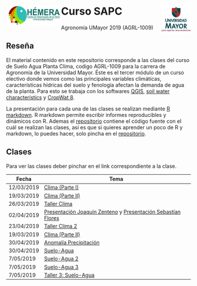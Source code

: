 <img src="img/logo_hemera.jpg" align="left" width="150px" />   <img src="img/Logo-UMAYOR.png" align="right" width="80px" />
=======================================================================================================
# Curso SAPC
Agronomía UMayor 2019 (AGRL-1009)

## Reseña

El material contenido en este repositorio corresponde a las clases del curso de Suelo Agua Planta Clima, codigo AGRL-1009 para la carrera de Agronomía de la Universidad Mayor. Éste es el tercer módulo de un curso electivo donde vemos como las principales variables climáticas, características hídricas del suelo y fenología afectan la demanda de agua de la planta. Para esto se trabaja con los softwares [QGIS](https://www.qgis.org), [soil water characteristics](https://www.nrcs.usda.gov/wps/portal/nrcs/detailfull/national/water/manage/drainage/?&cid=stelprdb1045310) y [CropWat 8](http://www.fao.org/land-water/databases-and-software/cropwat/es/). 

La presentación para cada una de las clases se realizan mediante [R](www.r-project.org) [markdown](https://es.wikipedia.org/wiki/Markdown). R markdown permite escribir informes reproducibles y dinámicos con R. Ademas el [repositorio](https://github.com/frzambra/SAPC/) contiene el código fuente con el cuál se realizan las clases, así es que si quieres aprender un poco de R y markdown, lo puedes hacer, solo pincha en el [repositorio](https://github.com/frzambra/SAPC/).

## Clases 

Para ver las clases deber pinchar en el link correspondiente a la clase.  

| Fecha       | Tema                                           |
|-------------|------------------------------------------------|
| 12/03/2019  | [Clima (Parte I)](https://frzambra.github.io/SAPC/Clases/Catedra1-Clima/Clima1.html) 
| 19/03/2019  | [Clima (Parte II) ](https://frzambra.github.io/SAPC/Clases/Catedra2-Clima2/Clima2.html)     
| 26/03/2019  | [Taller Clima](https://frzambra.github.io/SAPC/Talleres/Taller1/Taller1-Clima.pdf) |
| 02/04/2019  | [Presentación Joaquín Zenteno](https://frzambra.github.io/SAPC/Clases/Catedra3-presentaciones/JoaquinZenteno.pptx) y  [Presentación Sebastían Flores](https://frzambra.github.io/SAPC/Clases/Catedra3-presentaciones/SebastianFlores.pdf) |
| 23/04/2019  | [Taller Clima 2](https://frzambra.github.io/SAPC/Talleres/Taller2/Taller2-Clima.pdf) |
| 19/03/2019  | [Clima (Parte II) ](https://frzambra.github.io/SAPC/Clases/Catedra2-Clima2/Clima2.html) |   
| 30/04/2019  | [Anomalía Precipitación](https://frzambra.github.io/SAPC/Clases/Catedra4-anomalia-PP/anomalia-PP.html)     |
| 30/04/2019  | [Suelo-Agua ](https://frzambra.github.io/SAPC/Clases/Catedra4-suelo-agua/Suelo-Agua.html)   |
| 7/05/2019  | [Suelo-Agua 2](https://frzambra.github.io/SAPC/Clases/Catedra5-suelo-agua2/Suelo-Agua2.html)   |
| 7/05/2019  | [Suelo-Agua 3](https://frzambra.github.io/SAPC/Clases/Catedra5-suelo-agua2/Suelo-Agua2.html)   |
| 7/05/2019  | [Taller 3: Suelo-Agua](https://frzambra.github.io/SAPC/Talleres/Taller3/Taller3-Suelo-Agua.pdf)   |
